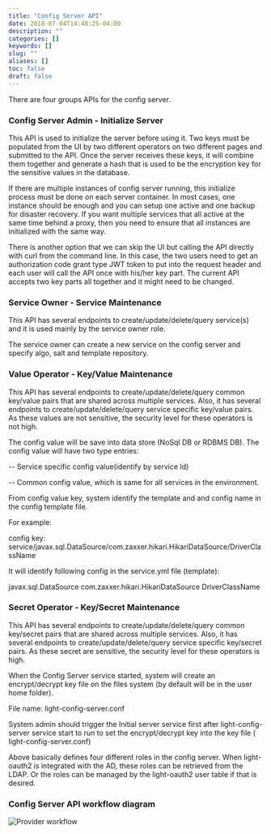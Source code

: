 ```yaml
---
title: "Config Server API"
date: 2018-07-04T14:48:25-04:00
description: ""
categories: []
keywords: []
slug: ""
aliases: []
toc: false
draft: false
---
```


There are four groups APIs for the config server. 

### Config Server Admin - Initialize Server

This API is used to initialize the server before using it. Two keys must be populated from the UI by two different operators on two different pages and submitted to the API. Once the server receives these keys, it will combine them together and generate a hash that is used to be the encryption key for the sensitive values in the database. 

If there are multiple instances of config server running, this initialize process must be done on each server container. In most cases, one instance should be enough and you can setup one active and one backup for disaster recovery. If you want multiple services that all active at the same time behind a proxy, then you need to ensure that all instances are initialized with the same way. 

There is another option that we can skip the UI but calling the API directly with curl from the command line. In this case, the two users need to get an authorization code grant type JWT token to put into the request header and each user will call the API once with his/her key part. The current API accepts two key parts all together and it might need to be changed.

### Service Owner - Service Maintenance

This API has several endpoints to create/update/delete/query service(s) and it is used  mainly by the service owner role. 

The service owner can create a new service on the config server and specify algo, salt and template repository. 


### Value Operator - Key/Value Maintenance

This API has several endpoints to create/update/delete/query common key/value pairs that are shared across multiple services. Also, it has several endpoints to create/update/delete/query service specific key/value pairs. As these values are not sensitive, the security level for these operators is not high. 

The config value will be save into data store (NoSql DB or RDBMS DB). The config value will have two type entries:

-- Service specific config value(identify by service Id)

-- Common config value, which is same for all services in the environment.


From config value key, system identify the template and and config name in the config template file.

For example:

config key:  service/javax.sql.DataSource/com.zaxxer.hikari.HikariDataSource/DriverClassName

It will identify following config in the service.yml file (template):

javax.sql.DataSource
  com.zaxxer.hikari.HikariDataSource
    DriverClassName



### Secret Operator - Key/Secret Maintenance

This API has several endpoints to create/update/delete/query common key/secret pairs that are shared across multiple services. Also, it has several endpoints to create/update/delete/query service specific key/secret pairs. As these secret are sensitive, the security level for these operators is high. 

When the Config Server service started, system will create an encrypt/decrypt key file on the files system (by default will be in the user home folder).

 File name:  light-config-server.conf


System admin should trigger the Initial server service first after light-config-server service start to run to set the encrypt/decrypt key into the key file ( light-config-server.conf)

Above basically defines four different roles in the config server. When light-oauth2 is integrated with the AD, these roles can be retrieved from the LDAP. Or the roles can be managed by the light-oauth2 user table if that is desired.



### Config Server API workflow diagram

![Provider workflow](/images/light-config-server.png)
